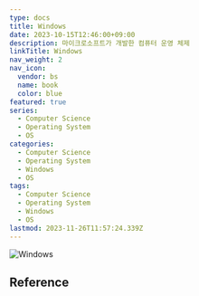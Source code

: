 ```yaml
---
type: docs
title: Windows
date: 2023-10-15T12:46:00+09:00
description: 마이크로소프트가 개발한 컴퓨터 운영 체제
linkTitle: Windows
nav_weight: 2
nav_icon:
  vendor: bs
  name: book
  color: blue
featured: true
series:
  - Computer Science
  - Operating System
  - OS
categories:
  - Computer Science
  - Operating System
  - Windows
  - OS
tags:
  - Computer Science
  - Operating System
  - Windows
  - OS
lastmod: 2023-11-26T11:57:24.339Z
---
```


![Windows](/computer-science/windows.png#center)

## Reference

